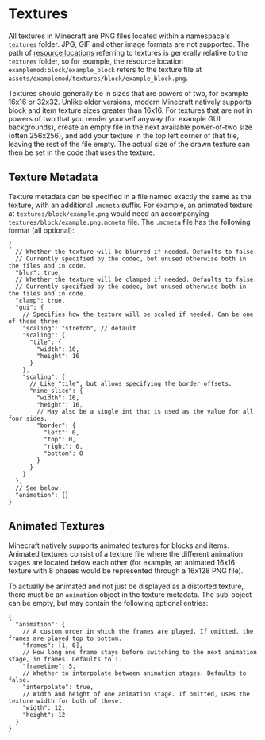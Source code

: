 # Textures

All textures in Minecraft are PNG files located within a namespace's `textures` folder. JPG, GIF and other image formats are not supported. The path of [resource locations][rl] referring to textures is generally relative to the `textures` folder, so for example, the resource location `examplemod:block/example_block` refers to the texture file at `assets/examplemod/textures/block/example_block.png`.

Textures should generally be in sizes that are powers of two, for example 16x16 or 32x32. Unlike older versions, modern Minecraft natively supports block and item texture sizes greater than 16x16. For textures that are not in powers of two that you render yourself anyway (for example GUI backgrounds), create an empty file in the next available power-of-two size (often 256x256), and add your texture in the top left corner of that file, leaving the rest of the file empty. The actual size of the drawn texture can then be set in the code that uses the texture.

## Texture Metadata

Texture metadata can be specified in a file named exactly the same as the texture, with an additional `.mcmeta` suffix. For example, an animated texture at `textures/block/example.png` would need an accompanying `textures/block/example.png.mcmeta` file. The `.mcmeta` file has the following format (all optional):

```json5
{
  // Whether the texture will be blurred if needed. Defaults to false.
  // Currently specified by the codec, but unused otherwise both in the files and in code.
  "blur": true,
  // Whether the texture will be clamped if needed. Defaults to false.
  // Currently specified by the codec, but unused otherwise both in the files and in code.
  "clamp": true,
  "gui": {
    // Specifies how the texture will be scaled if needed. Can be one of these three:
    "scaling": "stretch", // default
    "scaling": {
      "tile": {
        "width": 16,
        "height": 16
      }
    },
    "scaling": {
      // Like "tile", but allows specifying the border offsets.
      "nine_slice": {
        "width": 16,
        "height": 16,
        // May also be a single int that is used as the value for all four sides.
        "border": {
          "left": 0,
          "top": 0,
          "right": 0,
          "bottom": 0
        }
      }
    }
  },
  // See below.
  "animation": {}
}
```

## Animated Textures

Minecraft natively supports animated textures for blocks and items. Animated textures consist of a texture file where the different animation stages are located below each other (for example, an animated 16x16 texture with 8 phases would be represented through a 16x128 PNG file).

To actually be animated and not just be displayed as a distorted texture, there must be an `animation` object in the texture metadata. The sub-object can be empty, but may contain the following optional entries:

```json5
{
  "animation": {
    // A custom order in which the frames are played. If omitted, the frames are played top to bottom.
    "frames": [1, 0],
    // How long one frame stays before switching to the next animation stage, in frames. Defaults to 1.
    "frametime": 5,
    // Whether to interpolate between animation stages. Defaults to false.
    "interpolate": true,
    // Width and height of one animation stage. If omitted, uses the texture width for both of these.
    "width": 12,
    "height": 12
  }
}
```

[rl]: ../../misc/resourcelocation.md
